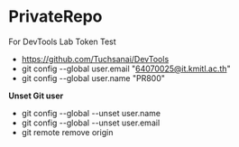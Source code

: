 # PrivateRepo
For DevTools Lab Token Test
- https://github.com/Tuchsanai/DevTools
- git config --global user.email "64070025@it.kmitl.ac.th"
- git config --global user.name "PR800"

**Unset Git user**
- git config --global --unset user.name
- git config --global --unset user.email
- git remote remove origin
